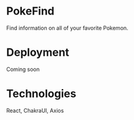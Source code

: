# PokeFind

Find information on all of your favorite Pokemon.

# Deployment

Coming soon

# Technologies

React, ChakraUI, Axios
